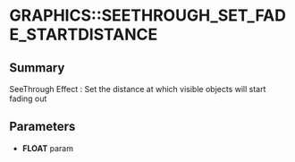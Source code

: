 # GRAPHICS::SEETHROUGH_SET_FADE_STARTDISTANCE

## Summary
SeeThrough Effect : Set the distance at which visible objects will start fading out

## Parameters
* **FLOAT** param